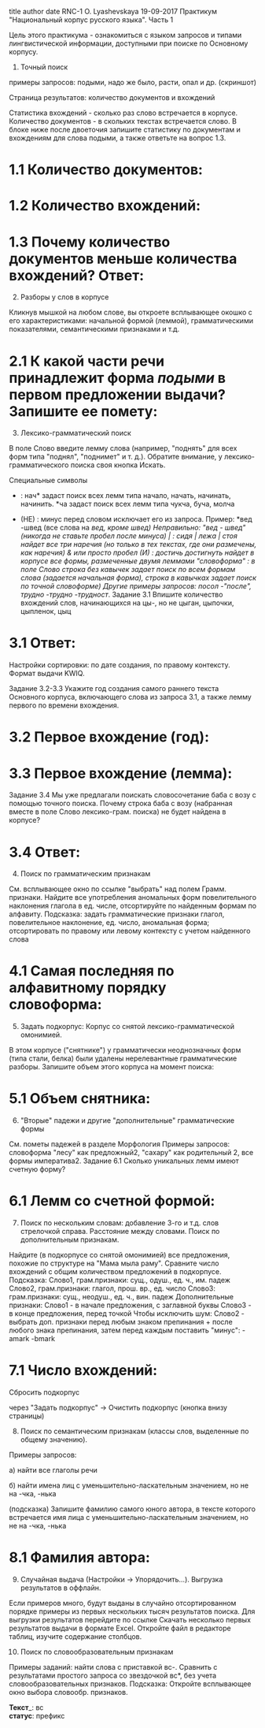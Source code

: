 title	author	date
RNC-1
O. Lyashevskaya
19-09-2017
Практикум "Национальный корпус русского языка". Часть 1

Цель этого практикума - ознакомиться с языком запросов и типами лингвистической информации, доступными при поиске по Основному корпусу.

1. Точный поиск

примеры запросов: подыми, надо же было, расти, опал и др. (скриншот)

Страница результатов: количество документов и вхождений

Статистика вхождений - сколько раз слово встречается в корпусе. Количество документов - в скольких текстах встречается слово. В блоке ниже после двоеточия запишите статистику по документам и вхождениям для слова подыми, а также ответьте на вопрос 1.3.

# 1.1 Количество документов: 
# 1.2 Количество вхождений: 
# 1.3 Почему количество документов меньше количества вхождений? Ответ: 
2. Разборы у слов в корпусе

Кликнув мышкой на любом слове, вы откроете всплывающее окошко с его характеристиками: начальной формой (леммой), грамматическими показателями, семантическими признаками и т.д.

# 2.1 К какой части речи принадлежит форма _подыми_ в первом предложении выдачи? Запишите ее помету: 
3. Лексико-грамматический поиск

В поле Слово введите лемму слова (например, "поднять" для всех форм типа "поднял", "поднимет" и т. д.). Обратите внимание, у лексико-грамматического поиска своя кнопка Искать.

Специальные символы

* : нач* задаст поиск всех лемм типа начало, начать, начинать, начинить. *ча задаст поиск всех лемм типа чукча, буча, молча
- (НЕ) : минус перед словом исключает его из запроса. Пример: *вед -швед (все слова на *вед, кроме швед) Неправильно: "*вед - швед" (никогда не ставьте пробел после минуса) | : сидя | лежа | стоя найдет все три наречия (но только в тех текстах, где они размечены, как наречия)
& или просто пробел (И) : достичь достигнуть найдет в корпусе все формы, размеченные двумя леммами
"словоформа" : в поле Слово строка без кавычек задает поиск по всем формам слова (задается начальная форма), строка в кавычках задает поиск по точной словоформе)
Другие примеры запросов: посол -"после", трудно* -трудно -трудност*.
Задание 3.1 Впишите количество вхождений слов, начинающихся на цы-, но не цыган, цыпочки, цыпленок, цыц

# 3.1 Ответ: 
Настройки сортировки: по дате создания, по правому контексту. Формат выдачи KWIQ.



Задание 3.2-3.3 Укажите год создания самого раннего текста Основного корпуса, включающего слова из запроса 3.1, а также лемму первого по времени вхождения.

# 3.2 Первое вхождение (год): 
# 3.3 Первое вхождение (лемма): 
Задание 3.4 Мы уже предлагали поискать словосочетание баба с возу с помощью точного поиска. Почему строка баба с возу (набранная вместе в поле Слово лексико-грам. поиска) не будет найдена в корпусе?

# 3.4 Ответ: 
4. Поиск по грамматическим признакам

См. всплывающее окно по ссылке "выбрать" над полем Грамм. признаки.
Найдите все употребления аномальных форм повелительного наклонения глагола в ед. числе, отсортируйте по найденным формам по алфавиту.
Подсказка: задать грамматические признаки глагол, повелительное наклонение, ед. число, аномальная форма; отсортировать по правому или левому контексту с учетом найденного слова

# 4.1 Самая последняя по алфавитному порядку словоформа: 
5. Задать подкорпус: Корпус со снятой лексико-грамматической омонимией.

В этом корпусе ("снятнике") у грамматически неоднозначных форм (типа стали, белка) были удалены нерелевантные грамматические разборы. Запишите объем этого корпуса на момент поиска:

# 5.1 Объем снятника: 
6. "Вторые" падежи и другие "дополнительные" грамматические формы

См. пометы падежей в разделе Морфология
Примеры запросов: словоформа "лесу" как предложный2, "сахару" как родительный 2, все формы императива2.
Задание 6.1 Сколько уникальных лемм имеют счетную форму?

# 6.1 Лемм со счетной формой: 
7. Поиск по нескольким словам: добавление 3-го и т.д. слов стрелочкой справа. Расстояние между словами. Поиск по дополнительным признакам.

Найдите (в подкорпусе со снятой омонимией) все предложения, похожие по структуре на "Мама мыла раму". Сравните число вхождений с общим количеством предложений в подкорпусе.
Подсказка:
Слово1, грам.признаки: сущ., одуш., ед. ч., им. падеж
Слово2, грам.признаки: глагол, прош. вр., ед. число
Слово3: грам.признаки: сущ., неодуш., ед. ч., вин. падеж
Дополнительные признаки:
Слово1 - в начале предложения, с заглавной буквы
Слово3 - в конце предложения, перед точкой
Чтобы исключить шум: Слово2 - выбрать доп. признаки перед любым знаком препинания + после любого знака препинания, затем перед каждым поставить "минус": -amark -bmark

# 7.1 Число вхождений: 
Cбросить подкорпус

через "Задать подкорпус" -> Очистить подкорпус (кнопка внизу страницы)

8. Поиск по семантическим признакам (классы слов, выделенные по общему значению).

Примеры запросов:

а) найти все глаголы речи

б) найти имена лиц с уменьшительно-ласкательным значением, но не на -чка, -нька

(подсказка) Запишите фамилию самого юного автора, в тексте которого встречается имя лица с уменьшительно-ласкательным значением, но не на -чка, -нька

# 8.1 Фамилия автора: 
9. Случайная выдача (Настройки -> Упорядочить...). Выгрузка результатов в оффлайн.

Если примеров много, будут выданы в случайно отсортированном порядке примеры из первых нескольких тысяч результатов поиска.
Для выгрузки результатов перейдите по ссылке Скачать несколько первых результатов выдачи в формате Excel. Откройте файл в редакторе таблиц, изучите содержание столбцов.

10. Поиск по словообразовательным признакам

Примеры заданий: найти слова с приставкой вс-. Сравнить с результатами простого запроса со звездочкой вс*, без учета словообразовательных признаков.
Подсказка: Откройте всплывающее окно выбора словообр. признаков.

__Текст___: вс   
__статус__: префикс   
